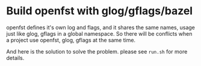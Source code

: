 # Build openfst with glog/gflags/bazel

openfst defines it's own log and flags, and it shares the same names,
usage just like glog, gflags in a global namespace.
So there will be conflicts when a project use openfst, glog, gflags at the same time.

And here is the solution to solve the problem. please see `run.sh` for more details.
